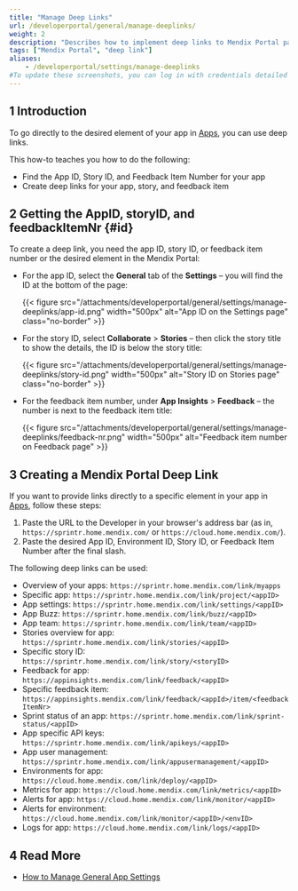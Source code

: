 ```yaml
---
title: "Manage Deep Links"
url: /developerportal/general/manage-deeplinks/
weight: 2
description: "Describes how to implement deep links to Mendix Portal pages."
tags: ["Mendix Portal", "deep link"]
aliases:
    - /developerportal/settings/manage-deeplinks
#To update these screenshots, you can log in with credentials detailed in How to Update Screenshots Using Team Apps.
---
```


## 1 Introduction

To go directly to the desired element of your app in [Apps](https://sprintr.home.mendix.com/), you can use deep links.

This how-to teaches you how to do the following:

* Find the App ID, Story ID, and Feedback Item Number for your app
* Create deep links for your app, story, and feedback item

## 2 Getting the AppID, storyID, and feedbackItemNr {#id}

To create a deep link, you need the app ID, story ID, or feedback item number or the desired element in the Mendix Portal:

* For the app ID, select the **General** tab of the **Settings** – you will find the ID at the bottom of the page:

    {{< figure src="/attachments/developerportal/general/settings/manage-deeplinks/app-id.png" width="500px" alt="App ID on the Settings page" class="no-border" >}}

* For the story ID, select **Collaborate** > **Stories** – then click the story title to show the details, the ID is below the story title:

    {{< figure src="/attachments/developerportal/general/settings/manage-deeplinks/story-id.png" width="500px" alt="Story ID on Stories page" class="no-border" >}}

* For the feedback item number, under **App Insights** > **Feedback** – the number is next to the feedback item title:

    {{< figure src="/attachments/developerportal/general/settings/manage-deeplinks/feedback-nr.png" width="500px" alt="Feedback item number on Feedback page" >}}

## 3 Creating a Mendix Portal Deep Link

If you want to provide links directly to a specific element in your app in [Apps](https://sprintr.home.mendix.com/), follow these steps:

1. Paste the URL to the Developer in your browser's address bar (as in, `https://sprintr.home.mendix.com/` or `https://cloud.home.mendix.com/`).
2. Paste the desired App ID, Environment ID, Story ID, or Feedback Item Number after the final slash.

The following deep links can be used:

* Overview of your apps: `https://sprintr.home.mendix.com/link/myapps`
* Specific app: `https://sprintr.home.mendix.com/link/project/<appID>`
* App settings: `https://sprintr.home.mendix.com/link/settings/<appID>`
* App Buzz: `https://sprintr.home.mendix.com/link/buzz/<appID>`
* App team: `https://sprintr.home.mendix.com/link/team/<appID>`
* Stories overview for app: `https://sprintr.home.mendix.com/link/stories/<appID>`
* Specific story ID: `https://sprintr.home.mendix.com/link/story/<storyID>`
* Feedback for app: `https://appinsights.mendix.com/link/feedback/<appID>`
* Specific feedback item: `https://appinsights.mendix.com/link/feedback/<appId>/item/<feedbackItemNr>`
* Sprint status of an app: `https://sprintr.home.mendix.com/link/sprint-status/<appID>`
* App specific API keys: `https://sprintr.home.mendix.com/link/apikeys/<appID>`
* App user management: `https://sprintr.home.mendix.com/link/appusermanagement/<appID>`
* Environments for app: `https://cloud.home.mendix.com/link/deploy/<appID>`
* Metrics for app: `https://cloud.home.mendix.com/link/metrics/<appID>`
* Alerts for app: `https://cloud.home.mendix.com/link/monitor/<appID>`
* Alerts for environment: `https://cloud.home.mendix.com/link/monitor/<appID>/<envID>`
* Logs for app: `https://cloud.home.mendix.com/link/logs/<appID>`

## 4 Read More

* [How to Manage General App Settings](/developerportal/collaborate/general-settings/)
